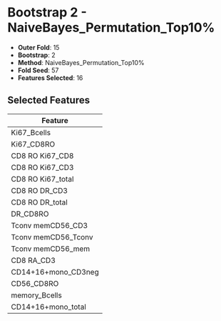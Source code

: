 # Bootstrap 2 - NaiveBayes_Permutation_Top10%

- **Outer Fold**: 15
- **Bootstrap**: 2
- **Method**: NaiveBayes_Permutation_Top10%
- **Fold Seed**: 57
- **Features Selected**: 16

## Selected Features

| Feature |
|---------|
| Ki67_Bcells |
| Ki67_CD8RO |
| CD8 RO Ki67_CD8 |
| CD8  RO Ki67_CD3 |
| CD8 RO Ki67_total |
| CD8 RO DR_CD3 |
| CD8 RO DR_total |
| DR_CD8RO |
| Tconv memCD56_CD3 |
| Tconv memCD56_Tconv |
| Tconv memCD56_mem |
| CD8 RA_CD3 |
| CD14+16+mono_CD3neg |
| CD56_CD8RO |
| memory_Bcells |
| CD14+16+mono_total |
